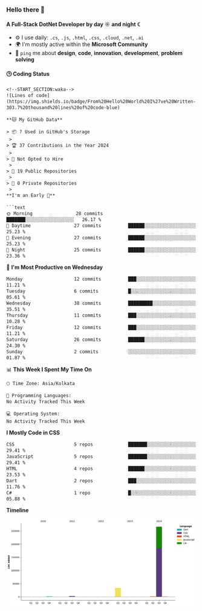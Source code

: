 ### Hello there 👋

#### A Full-Stack DotNet Developer by day ☼ and night ☾


- ⚙️ I use daily: `.cs`, `.js`, `.html`, `.css`, `.cloud`, `.net`, `.ai`
- 🌍 I'm mostly active within the **Microsoft Community**
- 💬 `ping` me about **design**, **code**, **innovation**, **development**, **problem solving**

#### 🕒 Coding Status

```text
<!--START_SECTION:waka-->
![Lines of code](https://img.shields.io/badge/From%20Hello%20World%20I%27ve%20Written-303.7%20thousand%20lines%20of%20code-blue)

**🐱 My GitHub Data** 

> 📦 ? Used in GitHub's Storage 
 > 
> 🏆 37 Contributions in the Year 2024
 > 
> 🚫 Not Opted to Hire
 > 
> 📜 19 Public Repositories 
 > 
> 🔑 0 Private Repositories 
 > 
**I'm an Early 🐤** 

```text
🌞 Morning                28 commits          ███████░░░░░░░░░░░░░░░░░░   26.17 % 
🌆 Daytime                27 commits          ██████░░░░░░░░░░░░░░░░░░░   25.23 % 
🌃 Evening                27 commits          ██████░░░░░░░░░░░░░░░░░░░   25.23 % 
🌙 Night                  25 commits          ██████░░░░░░░░░░░░░░░░░░░   23.36 % 
```
📅 **I'm Most Productive on Wednesday** 

```text
Monday                   12 commits          ███░░░░░░░░░░░░░░░░░░░░░░   11.21 % 
Tuesday                  6 commits           █░░░░░░░░░░░░░░░░░░░░░░░░   05.61 % 
Wednesday                38 commits          █████████░░░░░░░░░░░░░░░░   35.51 % 
Thursday                 11 commits          ███░░░░░░░░░░░░░░░░░░░░░░   10.28 % 
Friday                   12 commits          ███░░░░░░░░░░░░░░░░░░░░░░   11.21 % 
Saturday                 26 commits          ██████░░░░░░░░░░░░░░░░░░░   24.30 % 
Sunday                   2 commits           ░░░░░░░░░░░░░░░░░░░░░░░░░   01.87 % 
```


📊 **This Week I Spent My Time On** 

```text
🕑︎ Time Zone: Asia/Kolkata

💬 Programming Languages: 
No Activity Tracked This Week

💻 Operating System: 
No Activity Tracked This Week
```

**I Mostly Code in CSS** 

```text
CSS                      5 repos             ███████░░░░░░░░░░░░░░░░░░   29.41 % 
JavaScript               5 repos             ███████░░░░░░░░░░░░░░░░░░   29.41 % 
HTML                     4 repos             ██████░░░░░░░░░░░░░░░░░░░   23.53 % 
Dart                     2 repos             ███░░░░░░░░░░░░░░░░░░░░░░   11.76 % 
C#                       1 repo              █░░░░░░░░░░░░░░░░░░░░░░░░   05.88 % 
```



**Timeline**

![Lines of Code chart](https://raw.githubusercontent.com/subashkumar-it19/subashkumar-it19/main/assets/bar_graph.png)


<!--END_SECTION:waka-->


